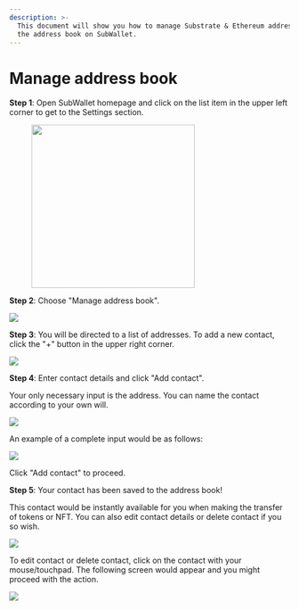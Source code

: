 ```yaml
---
description: >-
  This document will show you how to manage Substrate & Ethereum addresses with
  the address book on SubWallet.
---
```


# Manage address book

**Step 1**: Open SubWallet homepage and click on the list item in the upper left corner to get to the Settings section.

<div align="left">

<figure><img src="../.gitbook/assets/image (518).png" alt="" width="293"><figcaption></figcaption></figure>

</div>

**Step 2**: Choose "Manage address book".

![](<../.gitbook/assets/image (113) (1) (1) (1).png>)

**Step 3**: You will be directed to a list of addresses. To add a new contact, click the "+" button in the upper right corner.

![](https://files.gitbook.com/v0/b/gitbook-x-prod.appspot.com/o/spaces%2F2zseowhOCGE5xsJFb2z5%2Fuploads%2FEwrwZqoJgvbrU9vKpnha%2FScreenshot\_6.png?alt=media\&token=2b7a2d12-134f-412f-862e-ee864370e8a6)



**Step 4**: Enter contact details and click "Add contact".&#x20;

Your only necessary input is the address. You can name the contact according to your own will.

![](<../.gitbook/assets/image (165) (1) (1) (1).png>)

An example of a complete input would be as follows:

![](<../.gitbook/assets/image (166) (1) (1) (1).png>)

Click "Add contact" to proceed.&#x20;

**Step 5**: Your contact has been saved to the address book!

This contact would be instantly available for you when making the transfer of tokens or NFT. You can also edit contact details or delete contact if you so wish.&#x20;

![](<../.gitbook/assets/image (167) (1) (1).png>)

To edit contact or delete contact, click on the contact with your mouse/touchpad. The following screen would appear and you might proceed with the action.

![](<../.gitbook/assets/image (157) (1) (1) (1).png>)
